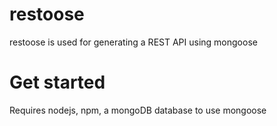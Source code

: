 # restoose
restoose is used for generating a REST API using mongoose

# Get started

Requires nodejs, npm, a mongoDB database to use mongoose

